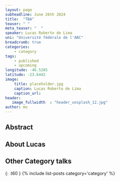 ```yaml
---
layout: page
subheadline: June 26th 2024
title:  "TBA"
teaser: " "
meta_teaser: "  "
speaker: Lucas Roberto de Lima
uni: "Université fédérale de l'ABC"
breadcrumb: true 
categories:
    - category 
tags:
    - published
    - upcoming
longitude: -46.5285
latitude: -23.6442
image:
    title: placeholder.jpg 
    caption: Lucas Roberto de Lima
    caption_url: 
header:
   image_fullwidth  : "header_unsplash_12.jpg"
author: mo
---
```


## Abstract


## About Lucas


## Other Category talks
{: .t60 }
{% include list-posts category='category' %}
